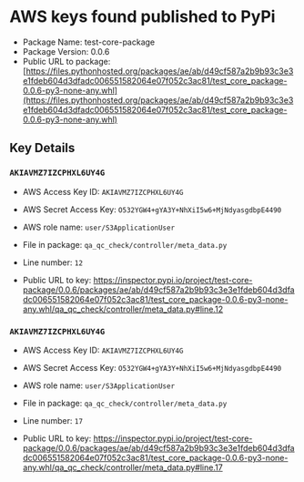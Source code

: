 # AWS keys found published to PyPi

* Package Name: test-core-package
* Package Version: 0.0.6
* Public URL to package: [https://files.pythonhosted.org/packages/ae/ab/d49cf587a2b9b93c3e3e1fdeb604d3dfadc006551582064e07f052c3ac81/test_core_package-0.0.6-py3-none-any.whl](https://files.pythonhosted.org/packages/ae/ab/d49cf587a2b9b93c3e3e1fdeb604d3dfadc006551582064e07f052c3ac81/test_core_package-0.0.6-py3-none-any.whl)

## Key Details

### `AKIAVMZ7IZCPHXL6UY4G`

* AWS Access Key ID: `AKIAVMZ7IZCPHXL6UY4G`
* AWS Secret Access Key: `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` 
* AWS role name: `user/S3ApplicationUser`
* File in package: `qa_qc_check/controller/meta_data.py`
* Line number: `12`

* Public URL to key: https://inspector.pypi.io/project/test-core-package/0.0.6/packages/ae/ab/d49cf587a2b9b93c3e3e1fdeb604d3dfadc006551582064e07f052c3ac81/test_core_package-0.0.6-py3-none-any.whl/qa_qc_check/controller/meta_data.py#line.12



### `AKIAVMZ7IZCPHXL6UY4G`

* AWS Access Key ID: `AKIAVMZ7IZCPHXL6UY4G`
* AWS Secret Access Key: `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` 
* AWS role name: `user/S3ApplicationUser`
* File in package: `qa_qc_check/controller/meta_data.py`
* Line number: `17`

* Public URL to key: https://inspector.pypi.io/project/test-core-package/0.0.6/packages/ae/ab/d49cf587a2b9b93c3e3e1fdeb604d3dfadc006551582064e07f052c3ac81/test_core_package-0.0.6-py3-none-any.whl/qa_qc_check/controller/meta_data.py#line.17


